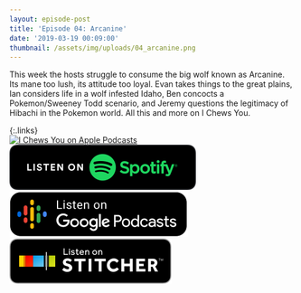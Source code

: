 ```yaml
---
layout: episode-post
title: 'Episode 04: Arcanine'
date: '2019-03-19 00:09:00'
thumbnail: /assets/img/uploads/04_arcanine.png
---
```

This week the hosts struggle to consume the big wolf known as Arcanine. Its mane too lush, its attitude too loyal. Evan takes things to the great plains, Ian considers life in a wolf infested Idaho, Ben concocts a Pokemon/Sweeney Todd scenario, and Jeremy questions the legitimacy of Hibachi in the Pokemon world. All this and more on I Chews You.

{:.links}  
[![I Chews You on Apple Podcasts](https://linkmaker.itunes.apple.com/en-us/badge-lrg.svg?releaseDate=2019-04-16T00:00:00Z&kind=podcast&bubble=podcasts)](https://podcasts.apple.com/us/podcast/04-arcanine/id1455409177?i=1000432352148)  [![I Chews You on Spotify](/assets/img/uploads/spotify-badge-button.svg)](https://open.spotify.com/episode/5XkUQiAOEDMiixjJQ23mnP)  [![I Chews You on Google Podcasts](/assets/img/uploads/google-podcasts-badge-button.svg)](https://podcasts.google.com/?feed=aHR0cHM6Ly9pY2hld3N5b3UubGlic3luLmNvbS9yc3M&episode=MDM0MTdiMjk1MGQ0NDkwYTgzNjYxNWQyNTUxYmQ1MzM&ved=0CF4QzsICahcKEwjoyvLep7fnAhUAAAAAHQAAAAAQBQ)  [![I Chews You on Stitcher](/assets/img/uploads/stitcher-badge-button.svg)](https://www.stitcher.com/podcast/i-chews-you/e/60170603)
